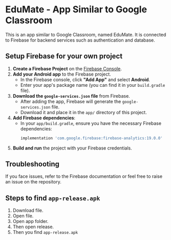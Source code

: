 # EduMate - App Similar to Google Classroom

This is an app similar to Google Classroom, named EduMate. It is connected to Firebase for backend services such as authentication and database.

## Setup Firebase for your own project

1. **Create a Firebase Project** on the [Firebase Console](https://console.firebase.google.com/).
2. **Add your Android app** to the Firebase project.
   - In the Firebase console, click **"Add App"** and select **Android**.
   - Enter your app's package name (you can find it in your `build.gradle` file).
3. **Download the `google-services.json` file** from Firebase.
   - After adding the app, Firebase will generate the `google-services.json` file.
   - Download it and place it in the `app/` directory of this project.
4. **Add Firebase dependencies**:
   - In your `app/build.gradle`, ensure you have the necessary Firebase dependencies:
     ```gradle
     implementation 'com.google.firebase:firebase-analytics:19.0.0'
     ```
5. **Build and run** the project with your Firebase credentials.

## Troubleshooting

If you face issues, refer to the Firebase documentation or feel free to raise an issue on the repository.

## Steps to find `app-release.apk`

1. Download file.
2. Open file.
3. Open app folder.
4. Then open release.
5. Then you find `app-release.apk`

